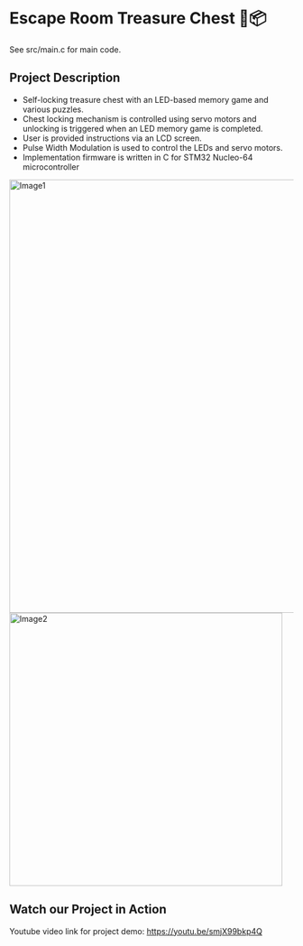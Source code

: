 # Escape Room Treasure Chest 💎📦
See src/main.c for main code.

## Project Description
- Self-locking treasure chest with an LED-based memory game and various puzzles.
- Chest locking mechanism is controlled using servo motors and unlocking is triggered when an LED memory game is completed.
- User is provided instructions via an LCD screen.
- Pulse Width Modulation is used to control the LEDs and servo motors.
- Implementation firmware is written in C for STM32 Nucleo-64 microcontroller

<img width="768" alt="Image1" src="https://github.com/ellauppal/escape-room-treasure-chest/assets/89555654/5df5c418-75fc-45fb-862b-4d525ec36f76">

<img width="484" alt="Image2" src="https://github.com/ellauppal/escape-room-treasure-chest/assets/89555654/94463ee2-13b8-4fbd-9dcd-b94c46666ee9">

## Watch our Project in Action 

Youtube video link for project demo: https://youtu.be/smjX99bkp4Q
